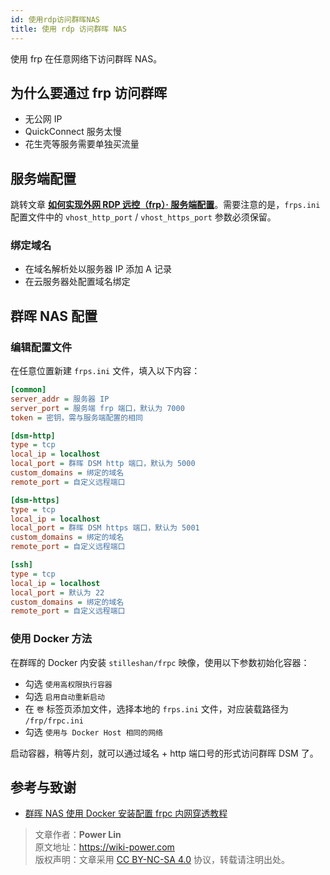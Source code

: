 ```yaml
---
id: 使用rdp访问群晖NAS
title: 使用 rdp 访问群晖 NAS
---
```


使用 frp 在任意网络下访问群晖 NAS。

## 为什么要通过 frp 访问群晖

- 无公网 IP
- QuickConnect 服务太慢
- 花生壳等服务需要单独买流量

## 服务端配置

跳转文章 [**如何实现外网 RDP 远控（frp）· 服务端配置**](https://wiki-power.com/%E5%A6%82%E4%BD%95%E5%AE%9E%E7%8E%B0%E5%A4%96%E7%BD%91RDP%E8%BF%9C%E6%8E%A7%EF%BC%88frp%EF%BC%89#%E6%9C%8D%E5%8A%A1%E7%AB%AF%E9%85%8D%E7%BD%AE)。需要注意的是，`frps.ini` 配置文件中的 `vhost_http_port` / `vhost_https_port` 参数必须保留。

### 绑定域名

- 在域名解析处以服务器 IP 添加 A 记录
- 在云服务器处配置域名绑定

## 群晖 NAS 配置

### 编辑配置文件

在任意位置新建 `frps.ini` 文件，填入以下内容：

```ini title="frps.ini"
[common]
server_addr = 服务器 IP
server_port = 服务端 frp 端口，默认为 7000
token = 密钥，需与服务端配置的相同

[dsm-http]
type = tcp
local_ip = localhost
local_port = 群晖 DSM http 端口，默认为 5000
custom_domains = 绑定的域名
remote_port = 自定义远程端口

[dsm-https]
type = tcp
local_ip = localhost
local_port = 群晖 DSM https 端口，默认为 5001
custom_domains = 绑定的域名
remote_port = 自定义远程端口

[ssh]
type = tcp
local_ip = localhost
local_port = 默认为 22
custom_domains = 绑定的域名
remote_port = 自定义远程端口
```

### 使用 Docker 方法

在群晖的 Docker 内安装 `stilleshan/frpc` 映像，使用以下参数初始化容器：

- 勾选 `使用高权限执行容器`
- 勾选 `启用自动重新启动`
- 在 `卷` 标签页添加文件，选择本地的 `frps.ini` 文件，对应装载路径为 `/frp/frpc.ini`
- 勾选 `使用与 Docker Host 相同的网络`

启动容器，稍等片刻，就可以通过域名 + http 端口号的形式访问群晖 DSM 了。

## 参考与致谢

- [群晖 NAS 使用 Docker 安装配置 frpc 内网穿透教程](https://www.ioiox.com/archives/26.html)

> 文章作者：**Power Lin**  
> 原文地址：<https://wiki-power.com>  
> 版权声明：文章采用 [CC BY-NC-SA 4.0](https://creativecommons.org/licenses/by/4.0/deed.zh) 协议，转载请注明出处。

